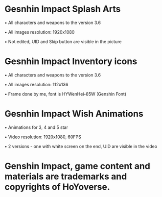 # Gesnhin Impact Splash Arts
• All characters and weapons to the version 3.6

• All images resolution: 1920x1080

• Not edited, UID and Skip button are visible in the picture

# Gesnhin Impact Inventory icons
• All characters and weapons to the version 3.6

• All images resolution: 112x136

• Frame done by me, font is HYWenHei-85W (Genshin Font)

# Gesnhin Impact Wish Animations
• Animations for 3, 4 and 5 star

• Video resolution: 1920x1080, 60FPS

• 2 versions - one with white screen on the end, UID are visible in the video

# Genshin Impact, game content and materials are trademarks and copyrights of HoYoverse.
